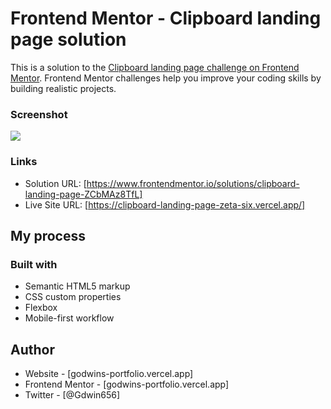# Frontend Mentor - Clipboard landing page solution

This is a solution to the [Clipboard landing page challenge on Frontend Mentor](https://www.frontendmentor.io/challenges/clipboard-landing-page-5cc9bccd6c4c91111378ecb9). Frontend Mentor challenges help you improve your coding skills by building realistic projects. 


### Screenshot

![](images/desktop-view.png)

### Links

- Solution URL: [https://www.frontendmentor.io/solutions/clipboard-landing-page-ZCbMAz8TfL]
- Live Site URL: [https://clipboard-landing-page-zeta-six.vercel.app/]

## My process

### Built with

- Semantic HTML5 markup
- CSS custom properties
- Flexbox
- Mobile-first workflow

## Author

- Website - [godwins-portfolio.vercel.app]
- Frontend Mentor - [godwins-portfolio.vercel.app]
- Twitter - [@Gdwin656]
